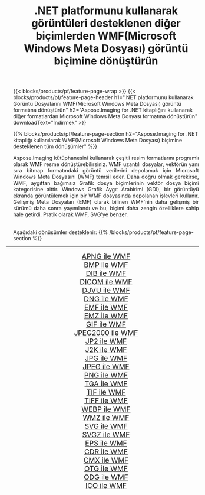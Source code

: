 ﻿---
title: .NET platformunu kullanarak görüntüleri desteklenen diğer biçimlerden WMF(Microsoft Windows Meta Dosyası) görüntü biçimine dönüştürün 
weight: 3920
url: /tr/net/conversion/to/wmf 
lang: tr
langdirlevel: 2
locales: zh-hans,ja,it,ru,de,es,fr,nl,id,lt,pl,pt,vi,tr,ko,zh-hant,ar,hi,th,sv,cs,uk,he
description: Aspose.Imaging for .NET kitaplığını kullanarak, desteklenen diğer görüntü biçimlerinden WMF(Microsoft Windows Meta Dosyası) biçimine dönüştürmek kolaydır
---

{{< blocks/products/pf/feature-page-wrap >}}
{{< blocks/products/pf/feature-page-header h1=".NET platformunu kullanarak Görüntü Dosyalarını WMF(Microsoft Windows Meta Dosyası) görüntü formatına dönüştürün" h2="Aspose.Imaging for .NET kitaplığını kullanarak diğer formatlardan Microsoft Windows Meta Dosyası formatına dönüştürün" downloadText="İndirmek" >}}


{{% blocks/products/pf/feature-page-section  h2="Aspose.Imaging for .NET kitaplığı kullanılarak WMF(Microsoft Windows Meta Dosyası) biçimine desteklenen tüm dönüşümler" %}}
<p align=justify>Aspose.Imaging kütüphanesini kullanarak çeşitli resim formatlarını programlı olarak WMF resme dönüştürebilirsiniz. WMF uzantılı dosyalar, vektörün yanı sıra bitmap formatındaki görüntü verilerini depolamak için Microsoft Windows Meta Dosyasını (WMF) temsil eder. Daha doğru olmak gerekirse, WMF, aygıttan bağımsız Grafik dosya biçimlerinin vektör dosya biçimi kategorisine aittir. Windows Grafik Aygıt Arabirimi (GDI), bir görüntüyü ekranda görüntülemek için bir WMF dosyasında depolanan işlevleri kullanır. Gelişmiş Meta Dosyaları (EMF) olarak bilinen WMF'nin daha gelişmiş bir sürümü daha sonra yayımlandı ve bu, biçimi daha zengin özelliklere sahip hale getirdi. Pratik olarak WMF, SVG'ye benzer.</p>
<br/>
Aşağıdaki dönüşümler desteklenir:
{{% /blocks/products/pf/feature-page-section %}}
<div class="container-fluid productfamilypage bg-gray">
    <div class="convertypes bg-gray agp-content section">
        <div class="container">
		<hr style="margin-left:-20px;"/>
		<div class="row other-converters" style="gap: 10px;font-size: 19px;text-align:center;">
		    <div class='col-md-2 other-converter remove-lp remove-rp'><a href="/imaging/tr/net/conversion/apng-to-wmf" style="padding:15px;">APNG ile WMF</a></div>
<div class='col-md-2 other-converter remove-lp remove-rp'><a href="/imaging/tr/net/conversion/bmp-to-wmf" style="padding:15px;">BMP ile WMF</a></div>
<div class='col-md-2 other-converter remove-lp remove-rp'><a href="/imaging/tr/net/conversion/dib-to-wmf" style="padding:15px;">DIB ile WMF</a></div>
<div class='col-md-2 other-converter remove-lp remove-rp'><a href="/imaging/tr/net/conversion/dicom-to-wmf" style="padding:15px;">DICOM ile WMF</a></div>
<div class='col-md-2 other-converter remove-lp remove-rp'><a href="/imaging/tr/net/conversion/djvu-to-wmf" style="padding:15px;">DJVU ile WMF</a></div>
<div class='col-md-2 other-converter remove-lp remove-rp'><a href="/imaging/tr/net/conversion/dng-to-wmf" style="padding:15px;">DNG ile WMF</a></div>
<div class='col-md-2 other-converter remove-lp remove-rp'><a href="/imaging/tr/net/conversion/emf-to-wmf" style="padding:15px;">EMF ile WMF</a></div>
<div class='col-md-2 other-converter remove-lp remove-rp'><a href="/imaging/tr/net/conversion/emz-to-wmf" style="padding:15px;">EMZ ile WMF</a></div>
<div class='col-md-2 other-converter remove-lp remove-rp'><a href="/imaging/tr/net/conversion/gif-to-wmf" style="padding:15px;">GIF ile WMF</a></div>
<div class='col-md-2 other-converter remove-lp remove-rp'><a href="/imaging/tr/net/conversion/jpeg2000-to-wmf" style="padding:15px;">JPEG2000 ile WMF</a></div>
<div class='col-md-2 other-converter remove-lp remove-rp'><a href="/imaging/tr/net/conversion/jp2-to-wmf" style="padding:15px;">JP2 ile WMF</a></div>
<div class='col-md-2 other-converter remove-lp remove-rp'><a href="/imaging/tr/net/conversion/j2k-to-wmf" style="padding:15px;">J2K ile WMF</a></div>
<div class='col-md-2 other-converter remove-lp remove-rp'><a href="/imaging/tr/net/conversion/jpg-to-wmf" style="padding:15px;">JPG ile WMF</a></div>
<div class='col-md-2 other-converter remove-lp remove-rp'><a href="/imaging/tr/net/conversion/jpeg-to-wmf" style="padding:15px;">JPEG ile WMF</a></div>
<div class='col-md-2 other-converter remove-lp remove-rp'><a href="/imaging/tr/net/conversion/png-to-wmf" style="padding:15px;">PNG ile WMF</a></div>
<div class='col-md-2 other-converter remove-lp remove-rp'><a href="/imaging/tr/net/conversion/tga-to-wmf" style="padding:15px;">TGA ile WMF</a></div>
<div class='col-md-2 other-converter remove-lp remove-rp'><a href="/imaging/tr/net/conversion/tif-to-wmf" style="padding:15px;">TIF ile WMF</a></div>
<div class='col-md-2 other-converter remove-lp remove-rp'><a href="/imaging/tr/net/conversion/tiff-to-wmf" style="padding:15px;">TIFF ile WMF</a></div>
<div class='col-md-2 other-converter remove-lp remove-rp'><a href="/imaging/tr/net/conversion/webp-to-wmf" style="padding:15px;">WEBP ile WMF</a></div>
<div class='col-md-2 other-converter remove-lp remove-rp'><a href="/imaging/tr/net/conversion/wmz-to-wmf" style="padding:15px;">WMZ ile WMF</a></div>
<div class='col-md-2 other-converter remove-lp remove-rp'><a href="/imaging/tr/net/conversion/svg-to-wmf" style="padding:15px;">SVG ile WMF</a></div>
<div class='col-md-2 other-converter remove-lp remove-rp'><a href="/imaging/tr/net/conversion/svgz-to-wmf" style="padding:15px;">SVGZ ile WMF</a></div>
<div class='col-md-2 other-converter remove-lp remove-rp'><a href="/imaging/tr/net/conversion/eps-to-wmf" style="padding:15px;">EPS ile WMF</a></div>
<div class='col-md-2 other-converter remove-lp remove-rp'><a href="/imaging/tr/net/conversion/cdr-to-wmf" style="padding:15px;">CDR ile WMF</a></div>
<div class='col-md-2 other-converter remove-lp remove-rp'><a href="/imaging/tr/net/conversion/cmx-to-wmf" style="padding:15px;">CMX ile WMF</a></div>
<div class='col-md-2 other-converter remove-lp remove-rp'><a href="/imaging/tr/net/conversion/otg-to-wmf" style="padding:15px;">OTG ile WMF</a></div>
<div class='col-md-2 other-converter remove-lp remove-rp'><a href="/imaging/tr/net/conversion/odg-to-wmf" style="padding:15px;">ODG ile WMF</a></div>
<div class='col-md-2 other-converter remove-lp remove-rp'><a href="/imaging/tr/net/conversion/ico-to-wmf" style="padding:15px;">ICO ile WMF</a></div>
                </div>
        </div>
    </div>
</div>
<br/>

